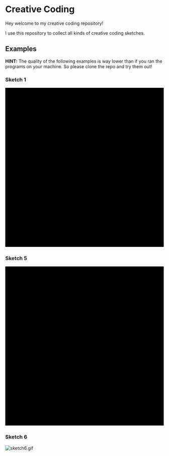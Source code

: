 # Creative Coding

Hey welcome to my creative coding repository!

I use this repository to collect all kinds of creative coding sketches.

## Examples

**HINT:** The quality of the following examples is way lower than if you ran the programs on your machine. So please clone the repo and try them out!

### Sketch 1

<img src="/media/sketch1.gif" alt="sketch1.gif">

### Sketch 5

<img src="/media/sketch5.gif" alt="sketch5.gif">

### Sketch 6

<img src="/media/sketch6.gif" alt="sketch6.gif">
